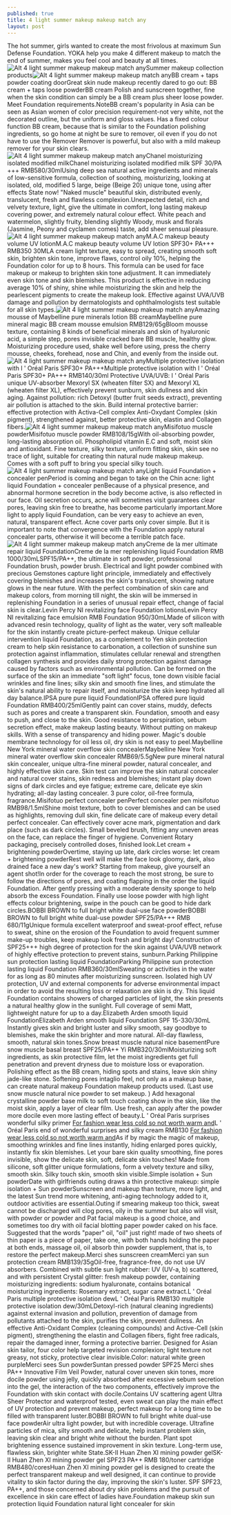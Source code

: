 ```yaml
---
published: true
title: 4 light summer makeup makeup match any
layout: post
---
```

The hot summer, girls wanted to create the most frivolous at maximum Sun Defense Foundation. YOKA help you make 4 different makeup to match the end of summer, makes you feel cool and beauty at all times.![Alt 4 light summer makeup makeup match any](https://c2.staticflickr.com/2/1647/25206392011_16f5bdb4eb.jpg)Summer makeup collection products![Alt 4 light summer makeup makeup match any](https://c2.staticflickr.com/2/1653/25181254912_8cb03c021c.jpg)BB cream + taps powder coating doorGreat skin nude makeup recently dared to go out: BB cream + taps loose powderBB cream Polish and sunscreen together, fine when the skin condition can simply be a BB cream plus sheer loose powder. Meet Foundation requirements.NoteBB cream\'s popularity in Asia can be seen as Asian women of color precision requirement-not very white, not the decorated outline, but the uniform and gloss values. Has a fixed colour function BB cream, because that is similar to the Foundation polishing ingredients, so go home at night be sure to remover, oil even if you do not have to use the Remover Remover is powerful, but also with a mild makeup remover for your skin clears.![Alt 4 light summer makeup makeup match any](https://c2.staticflickr.com/2/1574/25206415121_0318372649.jpg)Chanel moisturizing isolated modified milkChanel moisturizing isolated modified milk SPF 30/PA +++ RMB580/30mlUsing deep sea natural active ingredients and minerals of low-sensitive formula, collection of soothing, moisturizing, looking at isolated, old, modified 5 large, beige (Beige 20) unique tone, using after effects State now! \"Naked muscle\" beautiful skin, distributed evenly, translucent, fresh and flawless complexion.Unexpected detail, rich and velvety texture, light, give the ultimate in comfort, long lasting makeup covering power, and extremely natural colour effect. White peach and watermelon, slightly fruity, blending slightly Woody, musk and florals (Jasmine, Peony and cyclamen comes) taste, add sheer sensual pleasure.![Alt 4 light summer makeup makeup match any](https://c2.staticflickr.com/2/1557/25206424901_3ba341b4df.jpg)M.A.C makeup beauty volume UV lotionM.A.C makeup beauty volume UV lotion SPF30+ PA+++ RMB350 30MLA cream light texture, easy to spread, creating smooth soft skin, brighten skin tone, improve flaws, control oily 10%, helping the Foundation color for up to 8 hours. This formula can be used for face makeup or makeup to brighten skin tone adjustment. It can immediately even skin tone and skin blemishes. This product is effective in reducing average 10% of shiny, shine while moisturizing the skin and help the pearlescent pigments to create the makeup look. Effective against UVA/UVB damage and pollution by dermatologists and ophthalmologists test suitable for all skin types.![Alt 4 light summer makeup makeup match any](https://c2.staticflickr.com/2/1462/25273299656_c4651feca2.jpg)Amazing mousse of Maybelline pure minerals lotion BB creamMaybelline pure mineral magic BB cream mousse emulsion RMB129/65gBloom mousse texture, containing 8 kinds of beneficial minerals and skin of hyaluronic acid, a simple step, pores invisible cracked bare BB muscle, healthy glow. Moisturizing procedure used, shake well before using, press the cherry mousse, cheeks, forehead, nose and Chin, and evenly from the inside out.![Alt 4 light summer makeup makeup match any](https://c2.staticflickr.com/2/1555/24931886109_3a9b7f65ee.jpg)Multiple protective isolation with l \' Oréal Paris SPF30+ PA+++Multiple protective isolation with l \' Oréal Paris SPF30+ PA+++ RMB140/30ml Protective UVA/UVB: l \' Oréal Paris unique UV-absorber Mexoryl SX (wheaten filter SX) and Mexoryl XL (wheaten filter XL), effectively prevent sunburn, skin dullness and skin aging. Against pollution: rich Detoxyl (butter fruit seeds extract), preventing air pollution is attached to the skin. Build internal protective barrier: effective protection with Activa-Cell complex Anti-Oxydant Complex (skin pigment), strengthened against, better protective skin, elastin and Collagen fibers.![Alt 4 light summer makeup makeup match any](https://c2.staticflickr.com/2/1666/25206453871_9b577ac1c2.jpg)Misifotuo muscle powderMisifotuo muscle powder RMB108/15gWith oil-absorbing powder, long-lasting absorption oil. Phospholipid vitamin E.C and soft, moist skin and antioxidant. Fine texture, silky texture, uniform fitting skin, skin see no trace of light, suitable for creating thin natural nude makeup makeup. Comes with a soft puff to bring you special silky touch.![Alt 4 light summer makeup makeup match any](https://c2.staticflickr.com/2/1524/24668958674_d91c14e5d9.jpg)Light liquid Foundation + concealer penPeriod is coming and began to take on the Chin acne: light liquid Foundation + concealer penBecause of a physical presence, and abnormal hormone secretion in the body become active, is also reflected in our face. Oil secretion occurs, acne will sometimes visit guarantees clear pores, leaving skin free to breathe, has become particularly important.More light to apply liquid Foundation, can be very easy to achieve an even, natural, transparent effect. Acne cover parts only cover simple. But it is important to note that convergence with the Foundation apply natural concealer parts, otherwise it will become a terrible patch face.![Alt 4 light summer makeup makeup match any](https://c2.staticflickr.com/2/1673/25003984870_392067741f.jpg)Creme de la mer ultimate repair liquid FoundationCreme de la mer replenishing liquid Foundation RMB 1000/30mLSPF15/PA++, the ultimate in soft powder, professional Foundation brush, powder brush. Electrical and light powder combined with precious Gemstones capture light principle, immediately and effectively covering blemishes and increases the skin\'s translucent, showing nature glows in the near future. With the perfect combination of skin care and makeup colors, from morning till night, the skin will be immersed in replenishing Foundation in a series of unusual repair effect, change of facial skin is clear.Levin Percy NI revitalizing face Foundation lotionsLevin Percy NI revitalizing face emulsion RMB Foundation 950/30mLMade of silicon with advanced resin technology, quality of light as the water, very soft malleable for the skin instantly create picture-perfect makeup. Unique cellular intervention liquid Foundation, as a complement to Yen skin protection cream to help skin resistance to carbonation, a collection of sunshine sun protection against inflammation, stimulates cellular renewal and strengthen collagen synthesis and provides daily strong protection against damage caused by factors such as environmental pollution. Can be formed on the surface of the skin an immediate \"soft light\" focus, tone down visible facial wrinkles and fine lines; silky skin and smooth fine lines, and stimulate the skin\'s natural ability to repair itself, and moisturize the skin keep hydrated all day balance.IPSA pure pure liquid FoundationIPSA offered pure liquid Foundation RMB400/25mlGently paint can cover stains, muddy, defects such as pores and create a transparent skin. Foundation, smooth and easy to push, and close to the skin. Good resistance to perspiration, sebum secretion effect, make makeup lasting beauty. Without putting on makeup skills. With a sense of transparency and hiding power. Magic\'s double membrane technology for oil less oil, dry skin is not easy to peel.Maybelline New York mineral water overflow skin concealerMaybelline New York mineral water overflow skin concealer RMB69/5.5gNew pure mineral natural skin concealer, unique ultra-fine mineral powder, natural concealer, and highly effective skin care. Skin test can improve the skin natural concealer and natural cover stains, skin redness and blemishes; instant play down signs of dark circles and eye fatigue; extreme care, delicate eye skin hydrating; all-day lasting concealer. 3 pure color, oil-free formula, fragrance.Misifotuo perfect concealer penPerfect concealer pen misifotuo RMB98/1.5mlShine moist texture, both to cover blemishes and can be used as highlights, removing dull skin, fine delicate care of makeup every detail perfect concealer. Can effectively cover acne mark, pigmentation and dark place (such as dark circles). Small beveled brush, fitting any uneven areas on the face, can replace the finger of hygiene. Convenient Rotary packaging, precisely controlled doses, finished look.Let cream + brightening powderOvertime, staying up late, dark circles worse: let cream + brightening powderRest well will make the face look gloomy, dark, also drained face a new day\'s work? Starting from makeup, give yourself an agent shot!In order for the coverage to reach the most strong, be sure to follow the directions of pores, and coating flapping in the order the liquid Foundation. After gently pressing with a moderate density sponge to help absorb the excess Foundation. Finally use loose powder with high light effects colour brightening, swipe in the pouch can be good to hide dark circles.BOBBI BROWN to full bright white dual-use face powderBOBBI BROWN to full bright white dual-use powder SPF25/PA+++ RMB 680/11gUnique formula excellent waterproof and sweat-proof effect, refuse to sweat, shine on the erosion of the Foundation to avoid frequent summer make-up troubles, keep makeup look fresh and bright day! Construction of SPF25+++ high degree of protection for the skin against UVA/UVB network of highly effective protection to prevent stains, sunburn.Parking Philippine sun protection lasting liquid FoundationParking Philippine sun protection lasting liquid Foundation RMB360/30mlSweating or activities in the water for as long as 80 minutes after moisturizing sunscreen. Isolated high UV protection, UV and external components for adverse environmental impact in order to avoid the resulting loss or relaxation are skin is dry. This liquid Foundation contains showers of charged particles of light, the skin presents a natural healthy glow in the sunlight. Full coverage of semi Matt, lightweight nature for up to a day.Elizabeth Arden smooth liquid FoundationElizabeth Arden smooth liquid Foundation SPF 15-330/30mL Instantly gives skin and bright luster and silky smooth, say goodbye to blemishes, make the skin brighter and more natural. All-day flawless, smooth, natural skin tones.Snow breast muscle natural nice basementPure snow muscle basal breast SPF25/PA++ Yi RMB320/30mlMoisturizing soft ingredients, as skin protective film, let the moist ingredients get full penetration and prevent dryness due to moisture loss or evaporation. Polishing effect as the BB cream, hiding spots and stains, leave skin shiny jade-like stone. Softening pores intaglio feel, not only as a makeup base, can create natural makeup Foundation makeup products used. (Last use snow muscle natural nice powder to set makeup. ) Add hexagonal crystalline powder base milk to soft touch coating show in the skin, like the moist skin, apply a layer of clear film. Use fresh, can apply after the powder more docile even more lasting effect of beauty.L \' Oréal Paris surprises wonderful silky primer [For fashion wear less cold so not worth warm and](http://www.mkfans.com/2016/01/15/for-fashion-wear-less-cold-so-not-worth-warm-and-thin-is-the-ultimate-pursuit/)L \' Oréal Paris end of wonderful surprises and silky cream RMB130 [For fashion wear less cold so not worth warm and](http://www.mkfans.com/2016/01/15/for-fashion-wear-less-cold-so-not-worth-warm-and-thin-is-the-ultimate-pursuit/)As if by magic the magic of makeup, smoothing wrinkles and fine lines instantly, hiding enlarged pores quickly, instantly fix skin blemishes. Let your bare skin quality smoothing, fine pores invisible, show the delicate skin, soft, delicate skin touches! Made from silicone, soft glitter unique formulations, form a velvety texture and silky, smooth skin. Silky touch skin, smooth skin visible.Simple isolation + Sun powderDate with girlfriends outing draws a thin protective makeup: simple isolation + Sun powderSunscreen and makeup than texture, more light, and the latest Sun trend more whitening, anti-aging technology added to it, outdoor activities are essential.Outing if smearing makeup too thick, sweat cannot be discharged will clog pores, oily in the summer but also will visit, with powder or powder and Pat facial makeup is a good choice, and sometimes too dry with oil facial blotting paper powder caked on his face. Suggested that the words \"paper\" oil, \"oil\" just right! made of two sheets of thin paper is a piece of paper, take one, with both hands holding the paper at both ends, massage oil, oil absorb thin powder supplement, that is, to restore the perfect makeup.Merci shes sunscreen creamMerci yan sun protection cream RMB139/35gOil-free, fragrance-free, do not use UV absorbers. Combined with subtle sun light rubber: UV (UV-a, b) scattered, and with persistent Crystal glitter: fresh makeup powder, containing moisturizing ingredients: sodium hyaluronate, contains botanical moisturizing ingredients: Rosemary extract, sugar cane extract.L \' Oréal Paris multiple protective isolation dewL \' Oréal Paris RMB130 multiple protective isolation dew/30mLDetoxyl-rich (natural cleaning ingredients) against external invasion and pollution, prevention of damage from pollutants attached to the skin, purifies the skin, prevent dullness. An effective Anti-Oxidant Complex (cleaning compounds) and Active-Cell (skin pigment), strengthening the elastin and Collagen fibers, fight free radicals, repair the damaged inner, forming a protective barrier. Designed for Asian skin tailor, four color help targeted revision complexion; light texture not greasy, not sticky, protective clear invisible.Color: natural white green purpleMerci sees Sun powderSuntan pressed powder SPF25 Merci shes PA++ Innovative Film Veil Powder, natural cover uneven skin tones, more docile powder using jelly, quickly absorbed after excessive sebum secretion into the gel, the interaction of the two components, effectively improve the Foundation with skin contact with docile.Contains UV scattering agent Ultra Sheer Protector and waterproof tested, even sweat can play the main effect of UV protection and prevent makeup, perfect makeup for a long time to be filled with transparent luster.BOBBI BROWN to full bright white dual-use face powderAir ultra light powder, but with incredible coverage. Ultrafine particles of mica, silty smooth and delicate, help instant problem skin, leaving skin clear and bright white without the burden. Plant spot brightening essence sustained improvement in skin texture. Long-term use, flawless skin, brighter white State.SK-II Huan Zhen XI mining powder gelSK-II Huan Zhen XI mining powder gel SPF23 PA++ RMB 180/toner cartridge RMB480/coresHuan Zhen XI mining powder gel is designed to create the perfect transparent makeup and well designed, it can continue to provide vitality to skin factor during the day, improving the skin\'s luster. SPF SPF23, PA++, and those concerned about dry skin problems and the pursuit of excellence in skin care effect of ladies have.Foundation makeup skin sun protection liquid Foundation natural light concealer for skin